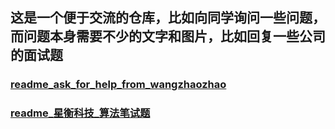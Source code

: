 ## 这是一个便于交流的仓库，比如向同学询问一些问题，而问题本身需要不少的文字和图片，比如回复一些公司的面试题


### [readme_ask_for_help_from_wangzhaozhao](./doc/readme_ask_for_help_from_wangzhaozhao.md)

### [readme_星衡科技_算法笔试题](./doc/readme_星衡科技_算法笔试题.md)



